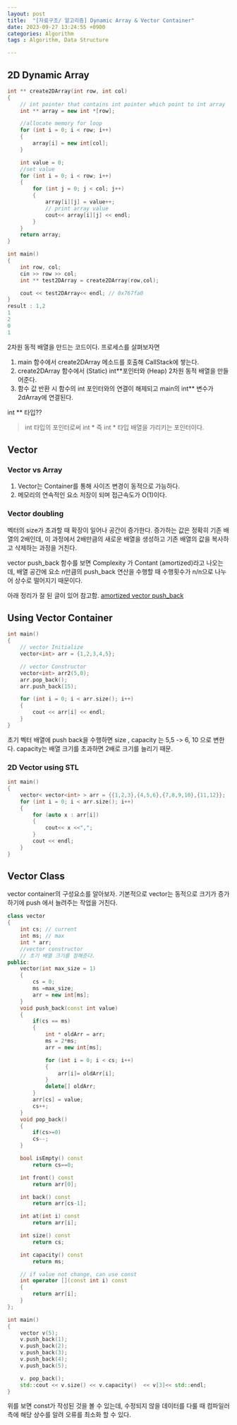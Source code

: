 ```yaml
---
layout: post
title:  "[자료구조/ 알고리즘] Dynamic Array & Vector Container"
date: 2023-09-27 13:24:55 +0900
categories: Algorithm
tags : Algorithm, Data Structure

---
```

## 2D Dynamic Array

```cpp
int ** create2DArray(int row, int col)
{
    // int pointer that contains int pointer which point to int array
    int ** array = new int *[row];

    //allocate memory for loop
    for (int i = 0; i < row; i++)
    {
        array[i] = new int[col];
    }

    int value = 0;
    //set value
    for (int i = 0; i < row; i++)
    {
        for (int j = 0; j < col; j++)
        {
            array[i][j] = value++;
            // print array value
            cout<< array[i][j] << endl;
        }
    }
    return array;
}

int main()
{
    int row, col;
    cin >> row >> col;
    int ** test2DArray = create2DArray(row,col);

    cout << test2DArray<< endl; // 0x767fa0
}
result : 1,2
1
2
0
1
```
2차원 동적 배열을 만드는 코드이다.
프로세스를 살펴보자면
1. main 함수에서 create2DArray 메소드를 호출해 CallStack에 쌓는다.
2. create2DArray 함수에서 (Static) int**포인터와 (Heap) 2차원 동적 배열을 만들어준다.
3. 함수 값 반환 시 함수의 int 포인터와의 연결이 해제되고 main의 int** 변수가 2dArray에 연결된다.

int ** 타입??
> int 타입의 포인터로써 int * 즉 int * 타입 배열을 가리키는 포인터이다.


## Vector

### Vector vs Array
1. Vector는 Container를 통해 사이즈 변경이 동적으로 가능하다.
2. 메모리의 연속적인 요소 저장이 되며 접근속도가 O(1)이다.

### Vector doubling
벡터의 size가 초과할 때 확장이 일어나 공간이 증가한다.
증가하는 값은 정확히 기존 배열의 2배인데, 이 과정에서 2배만큼의 새로운 배열을 생성하고 기존 배열의 값을 복사하고 삭제하는 과정을 거친다.

vector push_back 함수를 보면 Complexity 가 Contant (amortized)라고 나오는데,
배열 공간에 요소 n만큼의 push_back 연산을 수행할 때 수행횟수가 n/n으로 나누어 상수로 떨어지기 때문이다.

아래 정리가 잘 된 글이 있어 참고함.
[amortized vector push_back](https://codingdog.tistory.com/entry/amortized-%EB%B3%B5%EC%9E%A1%EB%8F%84-average-complexity%EC%99%80-%EB%AD%90%EA%B0%80-%EB%8B%A4%EB%A5%B8%EA%B0%80%EC%9A%94)

## Using Vector Container

```cpp
int main()
{
    // vector Initialize
    vector<int> arr = {1,2,3,4,5};

    // vector Constructor
    vector<int> arr2(5,0);
    arr.pop_back();
    arr.push_back(15);

    for (int i = 0; i < arr.size(); i++)
    {
        cout << arr[i] << endl;
    }
}
```

초기 벡터 배열에 push back을 수행하면 size , capacity 는 5,5 -> 6, 10 으로 변한다.
capacity는 배열 크기를 초과하면 2배로 크기를 늘리기 때문.

### 2D Vector using STL

```cpp
int main()		
{
    vector< vector<int> > arr = {{1,2,3},{4,5,6},{7,8,9,10},{11,12}};
    for (int i = 0; i < arr.size(); i++)
    {
        for (auto x : arr[i])
        {
            cout<< x <<",";
        }
        cout << endl;
    }
}
```

## Vector Class

vector container의 구성요소를 알아보자.
기본적으로 vector는 동적으로 크기가 증가하기에 push 에서 늘려주는 작업을 거친다.
```cpp
class vector
{
    int cs; // current
    int ms; // max
    int * arr;
    //vector constructor
    // 초기 배열 크기를 정해준다.
public:
    vector(int max_size = 1)
    {
        cs = 0;
        ms =max_size;
        arr = new int[ms];
    }
    void push_back(const int value)
    {
        if(cs == ms)
        {
            int * oldArr = arr;
            ms = 2*ms;
            arr = new int[ms];

            for (int i = 0; i < cs; i++)
            {
                arr[i]= oldArr[i];
            }
            delete[] oldArr;
        }
        arr[cs] = value;
        cs++;
    }
    void pop_back()
    {
        if(cs>=0)
        cs--;
    }

    bool isEmpty() const
        return cs==0;

    int front() const
        return arr[0];

    int back() const
        return arr[cs-1];

    int at(int i) const
        return arr[i];

    int size() const
        return cs;

    int capacity() const
        return ms;

    // if value not change, can use const
    int operator [](const int i) const
    {
        return arr[i];
    }
};

int main()
{
    vector v(5);
    v.push_back(1);
    v.push_back(2);
    v.push_back(3);
    v.push_back(4);
    v.push_back(5);

    v. pop_back();
    std::cout << v.size() << v.capacity()  << v[3]<< std::endl;
}
```

위를 보면 const가 작성된 것을 볼 수 있는데, 수정되지 않을 데이터를 다룰 때 컴파일러 측에 해당 상수를 알려 오류를 최소화 할 수 있다.
